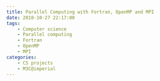 ```yaml
---
title: Parallel Computing with Fortran, OpenMP and MPI
date: 2018-10-27 22:17:00
tags:
    - Computer science
    - Parallel computing
    - Fortran
    - OpenMP
    - MPI
categories:
    - CS projects
    - M3C@imperial
---
```

